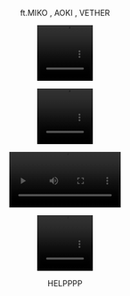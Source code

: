 
<p align="center">
ft.MIKO , AOKI , VETHER
<p align="center">
<video src=https://github.com/user-attachments/assets/ef0e5ac5-c4ea-434e-b992-9e182f00dcd2 width=100 height=100/> 
<p align="center">
<video src=https://github.com/user-attachments/assets/fe83c217-6f5c-48a1-ad3f-0a19d0ac1c8a width=100 height=100/> 
<p align="center">
<video src= width=100 height=100/> 
  <p align="center">
  <video src= https://github.com/user-attachments/assets/e3565106-d507-4a4e-8a51-c2bd174908f6 width=100 height=100/> 
     <img width="400" src="https://github.com/user-attachments/assets/a7ee61eb-efa9-405a-9764-d0e1d30https://github.com/user-attachments/assets/219147fa-d09b-4ca0-a76f-14e2769c151ae128f" alt=![Screenshot_10]>
     <img width="400" src="https://github.com/user-attachments/assets/d9e05383-492e-4d25-9588-1e760a23b8e2" alt=![Screenshot_9]>
<p align="center">
HELPPPP

